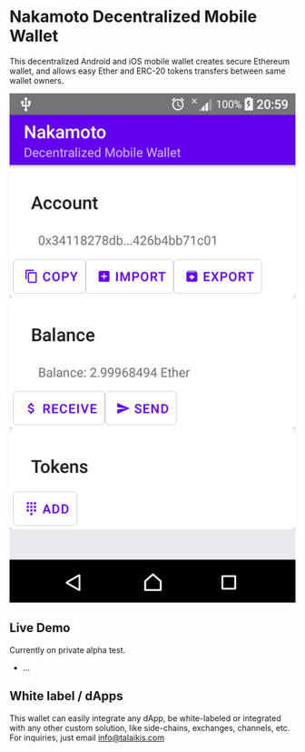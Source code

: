 # Nakamoto Decentralized Mobile Wallet

This decentralized Android and iOS mobile wallet creates secure Ethereum wallet, and allows easy Ether and ERC-20 tokens transfers between same wallet owners.

![QR code](media/home.png "Home")

## Live Demo

Currently on private alpha test.

* ...

## White label / dApps

This wallet can easily integrate any dApp, be white-labeled or integrated with any other custom solution, like side-chains, exchanges, channels, etc. For inquiries, just email info@talaikis.com
